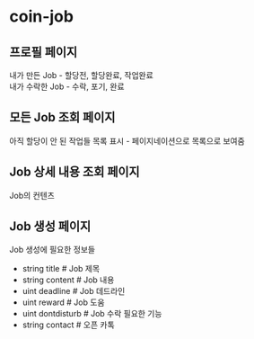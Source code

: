 # coin-job

## 프로필 페이지

내가 만든 Job - 할당전, 할당완료, 작업완료  
내가 수락한 Job - 수락, 포기, 완료

## 모든 Job 조회 페이지

아직 할당이 안 된 작업들 목록 표시 - 페이지네이션으로 목록으로 보여줌

## Job 상세 내용 조회 페이지

Job의 컨텐츠

## Job 생성 페이지

Job 생성에 필요한 정보들

- string title # Job 제목
- string content # Job 내용
- uint deadline # Job 데드라인
- uint reward # Job 도움
- uint dontdisturb # Job 수락 필요한 기능
- string contact # 오픈 카톡
